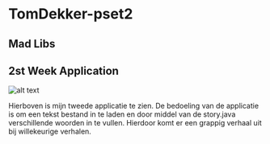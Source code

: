 # TomDekker-pset2
## Mad Libs
## 2st Week Application
![alt text](https://github.com/tomdekr/TomDekker-pset1/blob/master/ScreenShot_35491129000000.png)

Hierboven is mijn tweede applicatie te zien. De bedoeling van de applicatie is om een tekst bestand in te laden en door middel van de story.java 
verschillende woorden in te vullen. Hierdoor komt er een grappig verhaal uit bij willekeurige verhalen.
